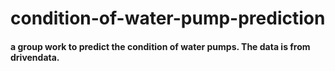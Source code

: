 # condition-of-water-pump-prediction

#### a group work to predict the condition of water pumps. The data is from drivendata.
